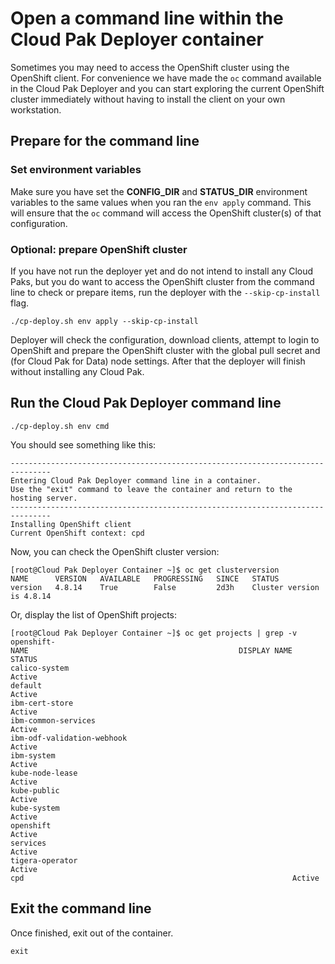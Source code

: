 # Open a command line within the Cloud Pak Deployer container

Sometimes you may need to access the OpenShift cluster using the OpenShift client. For convenience we have made the `oc` command available in the Cloud Pak Deployer and you can start exploring the current OpenShift cluster immediately without having to install the client on your own workstation.

## Prepare for the command line

### Set environment variables
Make sure you have set the **CONFIG_DIR** and **STATUS_DIR** environment variables to the same values when you ran the `env apply` command. This will ensure that the `oc` command will access the OpenShift cluster(s) of that configuration.


### Optional: prepare OpenShift cluster
If you have not run the deployer yet and do not intend to install any Cloud Paks, but you do want to access the OpenShift cluster from the command line to check or prepare items, run the deployer with the `--skip-cp-install` flag.

```
./cp-deploy.sh env apply --skip-cp-install
```

Deployer will check the configuration, download clients, attempt to login to OpenShift and prepare the OpenShift cluster with the global pull secret and (for Cloud Pak for Data) node settings. After that the deployer will finish without installing any Cloud Pak.

## Run the Cloud Pak Deployer command line
```
./cp-deploy.sh env cmd 
```

You should see something like this:
```
-------------------------------------------------------------------------------
Entering Cloud Pak Deployer command line in a container.
Use the "exit" command to leave the container and return to the hosting server.
-------------------------------------------------------------------------------
Installing OpenShift client
Current OpenShift context: cpd
```

Now, you can check the OpenShift cluster version:
```
[root@Cloud Pak Deployer Container ~]$ oc get clusterversion
NAME      VERSION   AVAILABLE   PROGRESSING   SINCE   STATUS
version   4.8.14    True        False         2d3h    Cluster version is 4.8.14
```

Or, display the list of OpenShift projects:
```
[root@Cloud Pak Deployer Container ~]$ oc get projects | grep -v openshift-
NAME                                               DISPLAY NAME   STATUS
calico-system                                                     Active
default                                                           Active
ibm-cert-store                                                    Active
ibm-common-services                                               Active
ibm-odf-validation-webhook                                        Active
ibm-system                                                        Active
kube-node-lease                                                   Active
kube-public                                                       Active
kube-system                                                       Active
openshift                                                         Active
services                                                          Active
tigera-operator                                                   Active
cpd                                                            Active
```

## Exit the command line
Once finished, exit out of the container.
```
exit
```